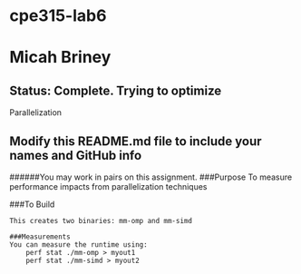 # cpe315-lab6
# Micah Briney
## Status: Complete. Trying to optimize
Parallelization

## Modify this README.md file to include your names and GitHub info

######You may work in pairs on this assignment.
###Purpose
To measure performance impacts from parallelization techniques

###To Build
```make
This creates two binaries: mm-omp and mm-simd

###Measurements
You can measure the runtime using:
    perf stat ./mm-omp > myout1
    perf stat ./mm-simd > myout2



